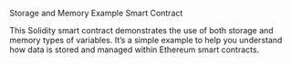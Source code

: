 Storage and Memory Example Smart Contract

This Solidity smart contract demonstrates the use of both storage and memory types of variables. 
It’s a simple example to help you understand how data is stored and managed within Ethereum smart contracts.
